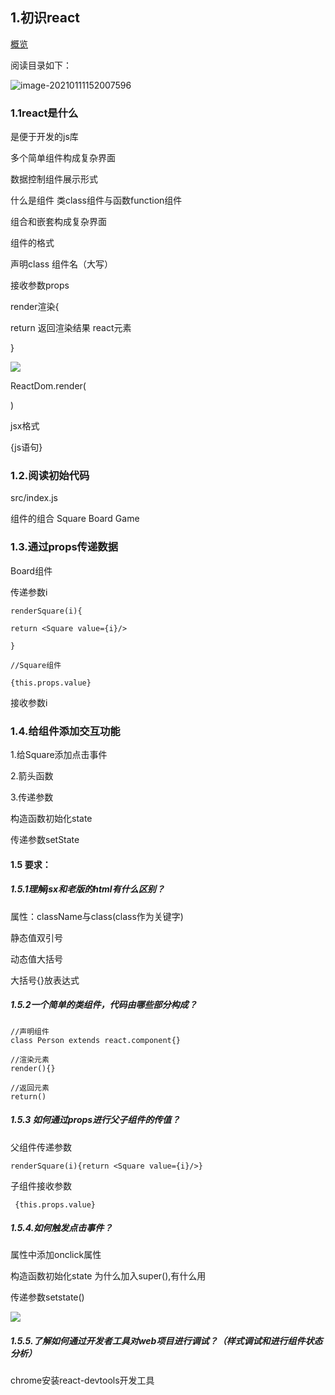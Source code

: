 ## 1.初识react

[概览](https://zh-hans.reactjs.org/tutorial/tutorial.html#overview)

阅读目录如下：

![image-20210111152007596](https://i.loli.net/2021/01/11/JOxgSh1HZtKs5Ib.png)

### 1.1react是什么

是便于开发的js库

多个简单组件构成复杂界面

数据控制组件展示形式



什么是组件  类class组件与函数function组件

组合和嵌套构成复杂界面



组件的格式

声明class 组件名（大写）

接收参数props

render渲染{

return  返回渲染结果  react元素

}

![](https://gitee.com/chenmo97/react/raw/master/img/1.png)

ReactDom.render(

)

jsx格式

{js语句}

### 1.2.阅读初始代码

src/index.js

组件的组合  Square Board Game

### 1.3.通过props传递数据

Board组件

传递参数i 

```
renderSquare(i){

return <Square value={i}/>

}

//Square组件

{this.props.value}
```

接收参数i

### 1.4.给组件添加交互功能

1.给Square添加点击事件

2.箭头函数

3.传递参数  

构造函数初始化state

传递参数setState

#### 1.5 要求：

##### 1.5.1理解jsx和老版的html有什么区别？

属性：className与class(class作为关键字)

静态值双引号

动态值大括号

大括号{}放表达式

##### 1.5.2一个简单的类组件，代码由哪些部分构成？

```
//声明组件
class Person extends react.component{}

//渲染元素
render(){}

//返回元素
return()
```

##### 1.5.3 如何通过props进行父子组件的传值？

父组件传递参数  

```
renderSquare(i){return <Square value={i}/>}
```

子组件接收参数

```
 {this.props.value}
```

##### 1.5.4.如何触发点击事件？

属性中添加onclick属性

构造函数初始化state 为什么加入super(),有什么用

传递参数setstate()

![](https://gitee.com/chenmo97/react/raw/master/img/2.png)

##### 1.5.5.了解如何通过开发者工具对web项目进行调试？（样式调试和进行组件状态分析）

chrome安装react-devtools开发工具